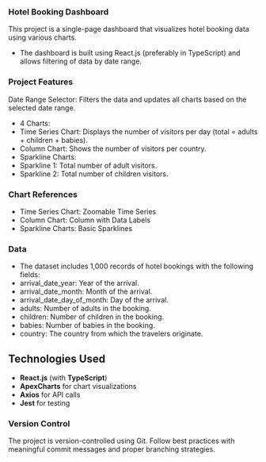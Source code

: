 
### Hotel Booking Dashboard
This project is a single-page dashboard that visualizes hotel booking data using various charts. 
- The dashboard is built using React.js (preferably in TypeScript) and allows filtering of data by date range.

### Project Features
Date Range Selector: Filters the data and updates all charts based on the selected date range.
- 4 Charts:
- Time Series Chart: Displays the number of visitors per day (total = adults + children + babies).
- Column Chart: Shows the number of visitors per country.
- Sparkline Charts:
- Sparkline 1: Total number of adult visitors.
- Sparkline 2: Total number of children visitors.


### Chart References
- Time Series Chart: Zoomable Time Series
- Column Chart: Column with Data Labels
- Sparkline Charts: Basic Sparklines

### Data
- The dataset includes 1,000 records of hotel bookings with the following fields:
- arrival_date_year: Year of the arrival.
- arrival_date_month: Month of the arrival.
- arrival_date_day_of_month: Day of the arrival.
- adults: Number of adults in the booking.
- children: Number of children in the booking.
- babies: Number of babies in the booking.
- country: The country from which the travelers originate.

## Technologies Used

- **React.js** (with **TypeScript**) 
- **ApexCharts** for chart visualizations
- **Axios** for API calls
- **Jest** for testing


### Version Control
The project is version-controlled using Git. Follow best practices with meaningful commit messages and proper branching strategies.
